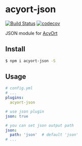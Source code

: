 # acyort-json

[![Build Status](https://travis-ci.org/acyortjs/acyort-json.svg?branch=master)](https://travis-ci.org/acyortjs/acyort-json)
[![codecov](https://codecov.io/gh/acyortjs/acyort-json/branch/master/graph/badge.svg)](https://codecov.io/gh/acyortjs/acyort-json)

JSON module for [AcyOrt](https://github.com/acyortjs/acyort)

## Install

```bash
$ npm i acyort-json -S
```

## Usage

```yml
# config.yml
# ...
plugins:
  acyort-json

# use json plugin
json: true

# you can set json output path
json:
  path: 'json'  # default 'json'
# ...
```
